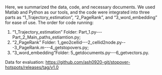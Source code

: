 Here, we summarized the data, code, and necessary documents. We used Matlab and Python as our tools, and the code were integrated into three parts as “1_Trajectory_estimation”, “2_PageRank”, and “3_word_embedding” for ease of use. 
The order for code running:
1. “1_Trajectory_estimation” Folder: Part_1.py---Part_2_Main_paths_estiamtion.py;
2. “2_PageRank” Folder: 1_geo2cellid---2_cellid2node.py---3_PageRank.m---4_getstopovers.py;
3. “3_word_embedding”Folder: 5_getdocuments.py---6_getvectors.py.

Data for evaluation: https://github.com/ash0920-git/stopover-hotspots/releases/tag/v1.0
